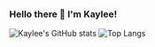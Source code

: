 ### Hello there 👋 I'm Kaylee!


![Kaylee's GitHub stats](https://github-readme-stats.vercel.app/api?username=khanhmaibui&show_icons=true&theme=radical)
![Top Langs](https://github-readme-stats.vercel.app/api/top-langs/?username=khanhmaibui&layout=compact&theme=redical&langs_count=10)

<!--
**khanhmaibui/khanhmaibui** is a ✨ _special_ ✨ repository because its `README.md` (this file) appears on your GitHub profile.

Here are some ideas to get you started:

- 🔭 I’m currently working on ...
- 🌱 I’m currently learning ...
- 👯 I’m looking to collaborate on ...
- 🤔 I’m looking for help with ...
- 💬 Ask me about ...
- 📫 How to reach me: ...
- 😄 Pronouns: ...
- ⚡ Fun fact: ...
-->
